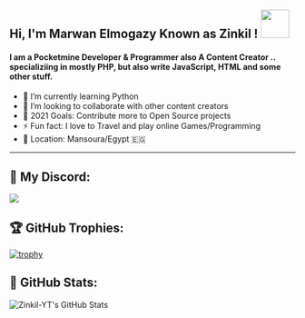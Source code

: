 # <h2> Hi, I'm Marwan Elmogazy Known as Zinkil ! <img src="https://media.giphy.com/media/mGcNjsfWAjY5AEZNw6/giphy.gif" width="50"></h2>

#### I am a Pocketmine Developer & Programmer also  A  Content Creator .. specializiing in mostly PHP, but also write JavaScript, HTML and some other stuff.

- 🌱 I’m currently learning Python
- 👯 I’m looking to collaborate with other content creators
- 🥅 2021 Goals: Contribute more to Open Source projects
- ⚡ Fun fact: I love to Travel and play online Games/Programming
- 📍 Location: Mansoura/Egypt :egypt: 

<hr>

## 👻 My Discord:

<img src="https://discord.c99.nl/widget/theme-2/563636648798322689.png" />

## 🏆 GitHub Trophies:

[![trophy](https://github-profile-trophy.vercel.app/?username=Zinkil-YT&theme=discord)](https://github.com/ryo-ma/github-profile-trophy)

## 💾 GitHub Stats:

<img alt="Zinkil-YT's GitHub Stats" src="https://github-readme-stats.vercel.app/api?username=Zinkil-YT&&show_icons=true&title_color=32e3e6&icon_color=c723de&text_color=32e3e6&bg_color=0d0d0d" />

<br>

<!--
**Zinkil-YT/Zinkil-YT** is a ✨ _special_ ✨ repository because its `README.md` (this file) appears on your GitHub profile

Discord idea is taken from 0x00032 | https://github.com/0x00032/0x00032
